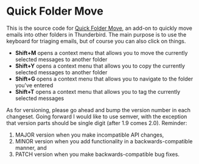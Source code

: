 Quick Folder Move
=================

This is the source code for [Quick Folder Move](https://addons.mozilla.org/thunderbird/addon/quick-folder-move/), an add-on to quickly move emails into other folders in Thunderbird. The main purpose is to use the keyboard for triaging emails, but of course you can also click on things.


* **Shift+M** opens a context menu that allows you to move the currently selected messages to another folder
* **Shift+Y** opens a context menu that allows you to copy the currently selected messages to another folder
* **Shift+G** opens a context menu that allows you to navigate to the folder you've entered
* **Shift+T** opens a context menu that allows you to tag the currently selected messages


As for versioning, please go ahead and bump the version number in each changeset. Going forward I would like to use semver, with the exception that version parts should be single digit (after 1.9 comes 2.0). Reminder:

1) MAJOR version when you make incompatible API changes,
2) MINOR version when you add functionality in a backwards-compatible manner, and
3) PATCH version when you make backwards-compatible bug fixes.
